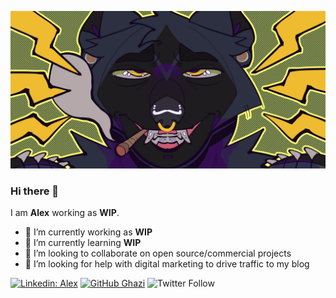 ![Banner Image](https://github.com/morningmess/morningmess/blob/main/Mads%20smaller.png)

### Hi there 👋

I am **Alex** working as **WIP**.

- 🔭 I’m currently working as **WIP**
- 🌱 I’m currently learning **WIP**
- 👯 I’m looking to collaborate on open source/commercial projects
- 🤔 I’m looking for help with digital marketing to drive traffic to my blog


[![Linkedin: Alex](https://img.shields.io/badge/-morningmess-blue?style=flat-square&logo=Linkedin&logoColor=white&link=https://www.linkedin.com/in/alex-carido-3b26a595/)](https://www.linkedin.com/in/alex-carido-3b26a595/)
[![GitHub Ghazi](https://img.shields.io/github/followers/morningmess?label=follow&style=social)](https://github.com/morningmess)
![Twitter Follow](https://img.shields.io/twitter/follow/morningmess_?style=social)
